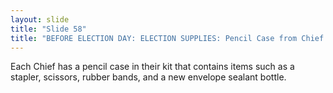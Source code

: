 ```yaml
---
layout: slide
title: "Slide 58"
title: "BEFORE ELECTION DAY: ELECTION SUPPLIES: Pencil Case from Chief's Kit"
---
```


Each Chief has a pencil case in their kit that contains items such as a stapler, scissors, rubber bands, and a new envelope sealant bottle.
